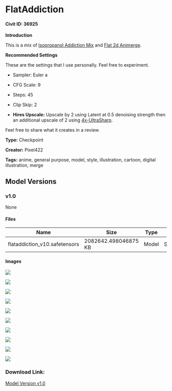# FlatAddiction

#### Civit ID: 36925

<p><strong>Introduction</strong></p><p>This is a mix of <a rel="ugc" href="https://civitai.com/models/22891/isopropanol-addiction-mix">Isopropanol Addiction Mix</a> and <a rel="ugc" href="https://civitai.com/models/35960/flat-2d-animerge">Flat 2d Animerge</a>.</p><p></p><p><strong>Recommended Settings</strong></p><p>These are the settings that I use personally. Feel free to experiment.</p><ul><li><p>Sampler: Euler a</p></li><li><p>CFG Scale: 9</p></li><li><p>Steps: 45</p></li><li><p>Clip Skip: 2</p></li><li><p><strong>Hires Upscale:</strong> Upscale by 2 using Latent at 0.5 denoising strength then an additional upscale of 2 using <a target="_blank" rel="ugc" href="https://mega.nz/folder/qZRBmaIY#nIG8KyWFcGNTuMX_XNbJ_g">4x-UltraSharp</a>.</p></li></ul><p></p><p>Feel free to share what it creates in a review.</p>

**Type:** Checkpoint

**Creator:** Pixel422

**Tags:** anime, general purpose, model, style, illustration, cartoon, digital illustration, merge

## Model Versions

### v1.0

None

#### Files

| Name | Size | Type | Format | Download Url | AutoV1 | AutoV2 | SHA256 | CRC32 | BLAKE3 |
| --- | --- | --- | --- | --- | --- | --- | --- | --- | --- |
| flataddiction_v10.safetensors | 2082642.498046875 KB | Model | SafeTensor | https://civitai.com/api/download/models/42958 | 9FECD64D | D68C22EA54 | D68C22EA54A88288347F52F79644512F9B52E8B17B980F30C20A2ECA17A7E5DF | CA16022F | CE11A6A8CF1210CC768A14959E5EA2DD5C2B5D19A33C229D8DA991CAE9D7565D |

#### Images

<p><img src="https://image.civitai.com/xG1nkqKTMzGDvpLrqFT7WA/d5a78b4e-6992-401c-e5c0-07e380200a00/width=450/473363.jpeg" /></p>

<p><img src="https://image.civitai.com/xG1nkqKTMzGDvpLrqFT7WA/1dca871f-1ea8-49d1-4a0e-fd1cf79da700/width=450/473360.jpeg" /></p>

<p><img src="https://image.civitai.com/xG1nkqKTMzGDvpLrqFT7WA/5e8464dc-ac3e-4e40-865e-7d43b2b84500/width=450/473362.jpeg" /></p>

<p><img src="https://image.civitai.com/xG1nkqKTMzGDvpLrqFT7WA/f47ff7b9-7aea-4fa6-d4d9-31c638d50700/width=450/473359.jpeg" /></p>

<p><img src="https://image.civitai.com/xG1nkqKTMzGDvpLrqFT7WA/c54bca4e-acfc-466a-c5fe-e88d3a049600/width=450/473364.jpeg" /></p>

<p><img src="https://image.civitai.com/xG1nkqKTMzGDvpLrqFT7WA/a9d7b664-c37d-44d7-6297-ae266c218700/width=450/473356.jpeg" /></p>

<p><img src="https://image.civitai.com/xG1nkqKTMzGDvpLrqFT7WA/bdbf843d-5ebf-46b5-3d4f-03dec370cd00/width=450/473367.jpeg" /></p>

<p><img src="https://image.civitai.com/xG1nkqKTMzGDvpLrqFT7WA/90592896-b92a-4293-33c4-1deb9a4ee000/width=450/473369.jpeg" /></p>

<p><img src="https://image.civitai.com/xG1nkqKTMzGDvpLrqFT7WA/6bc2be96-c979-40b4-d468-12c4a7440f00/width=450/473361.jpeg" /></p>

<p><img src="https://image.civitai.com/xG1nkqKTMzGDvpLrqFT7WA/27bfef23-a6ad-446d-98a7-fd0844512e00/width=450/473358.jpeg" /></p>

### Download Link:

[Model Version v1.0](https://civitai.com/api/download/models/42958)

